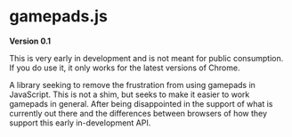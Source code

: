 gamepads.js
===========

**Version 0.1**

This is very early in development and is not meant for public consumption.  If you do use it, it only works for the latest versions of Chrome.

A library seeking to remove the frustration from using gamepads in JavaScript.  This is not a shim, but seeks to make it easier to work gamepads in general.  After being disappointed in the support of what is currently out there and the differences between browsers of how they support this early in-development API.
